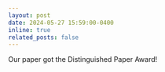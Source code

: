 ```yaml
---
layout: post
date: 2024-05-27 15:59:00-0400
inline: true
related_posts: false
---
```


Our paper got the Distinguished Paper Award!
